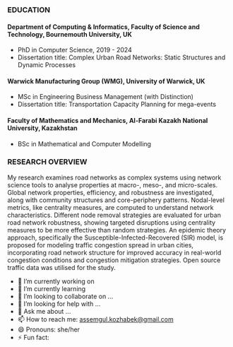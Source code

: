 ### EDUCATION

#### Department of Computing & Informatics, Faculty of Science and Technology, Bournemouth University, UK
- PhD in Computer Science, 2019 - 2024
- Dissertation title: Complex Urban Road Networks: Static Structures and Dynamic Processes

#### Warwick Manufacturing Group (WMG), University of Warwick, UK
- MSc in Engineering Business Management (with Distinction)
- Dissertation title: Transportation Capacity Planning for mega-events

#### Faculty of Mathematics and Mechanics, Al-Farabi Kazakh National University, Kazakhstan
- BSc in Mathematical and Computer Modelling

### RESEARCH OVERVIEW
My research examines road networks as complex systems using network science tools to analyse properties at macro-, meso-, and micro-scales. Global network properties, efficiency, and robustness are investigated, along with community structures and core-periphery patterns. Nodal-level metrics, like centrality measures, are computed to understand network characteristics. Different node removal strategies are evaluated for urban road network robustness, showing targeted disruptions using centrality measures to be more effective than random strategies. An epidemic theory approach, specifically the Susceptible-Infected-Recovered (SIR) model, is proposed for modeling traffic congestion spread in urban cities, incorporating road network structure for improved accuracy in real-world congestion conditions and congestion mitigation strategies. Open source traffic data was utilised for the study.

- 🔭 I’m currently working on 
- 🌱 I’m currently learning 
- 👯 I’m looking to collaborate on ...
- 🤔 I’m looking for help with ...
- 💬 Ask me about ...
- 📫 How to reach me: assemgul.kozhabek@gmail.com
- 😄 Pronouns: she/her
- ⚡ Fun fact:

